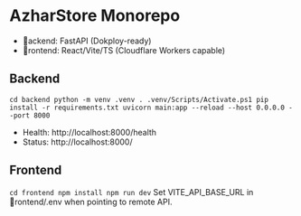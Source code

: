 # AzharStore Monorepo

- ackend: FastAPI (Dokploy-ready)
- rontend: React/Vite/TS (Cloudflare Workers capable)

## Backend
`
cd backend
python -m venv .venv
. .venv/Scripts/Activate.ps1
pip install -r requirements.txt
uvicorn main:app --reload --host 0.0.0.0 --port 8000
`
- Health: http://localhost:8000/health
- Status: http://localhost:8000/

## Frontend
`
cd frontend
npm install
npm run dev
`
Set VITE_API_BASE_URL in rontend/.env when pointing to remote API.